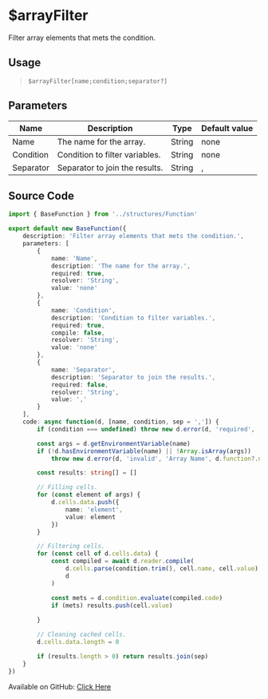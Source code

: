 # $arrayFilter
Filter array elements that mets the condition.
## Usage
> `$arrayFilter[name;condition;separator?]`
## Parameters
|   Name    |          Description           |  Type  | Default value |
|-----------|--------------------------------|--------|---------------|
| Name      | The name for the array.        | String | none          |
| Condition | Condition to filter variables. | String | none          |
| Separator | Separator to join the results. | String | ,             |

## Source Code
```ts
import { BaseFunction } from '../structures/Function'

export default new BaseFunction({
    description: 'Filter array elements that mets the condition.',
    parameters: [
        {
            name: 'Name',
            description: 'The name for the array.',
            required: true,
            resolver: 'String',
            value: 'none'
        },
        {
            name: 'Condition',
            description: 'Condition to filter variables.',
            required: true,
            compile: false,
            resolver: 'String',
            value: 'none'
        },
        {
            name: 'Separator',
            description: 'Separator to join the results.',
            required: false,
            resolver: 'String',
            value: ','
        }
    ],
    code: async function(d, [name, condition, sep = ',']) {
        if (condition === undefined) throw new d.error(d, 'required', 'Table Name', d.function?.name!)

        const args = d.getEnvironmentVariable(name)
        if (!d.hasEnvironmentVariable(name) || !Array.isArray(args)) 
            throw new d.error(d, 'invalid', 'Array Name', d.function?.name!)

        const results: string[] = []

        // Filling cells.
        for (const element of args) {
            d.cells.data.push({
                name: 'element',
                value: element
            })
        }

        // Filtering cells.
        for (const cell of d.cells.data) {
            const compiled = await d.reader.compile(
                d.cells.parse(condition.trim(), cell.name, cell.value),
                d
            )

            const mets = d.condition.evaluate(compiled.code)
            if (mets) results.push(cell.value)
            
        }

        // Cleaning cached cells.
        d.cells.data.length = 0

        if (results.length > 0) return results.join(sep)
    }
})
```
Available on GitHub: [Click Here](https://github.com/Cyberghxst/bdjs/blob/v1/src/functions/arrayFilter.ts)